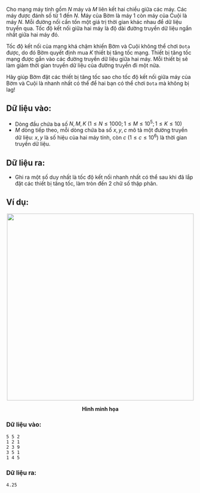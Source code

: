 Cho mạng máy tính gồm $N$ máy và $M$ liên kết hai chiều giữa các máy. Các máy được đánh số từ $1$ đến $N$. Máy của Bờm là máy $1$ còn máy của Cuội là máy $N$. Mỗi đường nối cần tốn một giá trị thời gian khác nhau để dữ liệu truyền qua. Tốc độ kết nối giữa hai máy là độ dài đường truyền dữ liệu ngắn nhất giữa hai máy đó.

Tốc độ kết nối của mạng khá chậm khiến Bờm và Cuội không thể chơi `Dota` được, do đó Bờm quyết định mua $K$ thiết bị tăng tốc mạng. Thiết bị tăng tốc mạng được gắn vào các đường truyền dữ liệu giữa hai máy. Mỗi thiết bị sẽ làm giảm thời gian truyền dữ liệu của đường truyền đi một nửa.

Hãy giúp Bờm đặt các thiết bị tăng tốc sao cho tốc độ kết nối giữa máy của Bờm và Cuội là nhanh nhất có thể để hai bạn có thể chơi `Dota` mà không bị lag!

## Dữ liệu vào:
- Dòng đầu chứa ba số $N, M, K\ (1 ≤ N ≤ 1000; 1 ≤ M ≤ 10^5; 1 ≤ K ≤ 10)$
- $M$ dòng tiếp theo, mỗi dòng chứa ba số $x, y, c$ mô tả một đường truyền dữ liệu: $x, y$ là số hiệu của hai máy tính, còn $c\ (1 ≤ c ≤ 10^6)$ là thời gian truyền dữ liệu.

## Dữ liệu ra:
- Ghi ra một số duy nhất là tốc độ kết nối nhanh nhất có thể sau khi đã lắp đặt các thiết bị tăng tốc, làm tròn đến $2$ chữ số thập phân.

## Ví dụ:
<center><img src="/images/problems/1118/netaccel.svg" width=500px></center>

**<center>Hình minh họa</center>**

### Dữ liệu vào:
```
5 5 2
1 2 1
2 3 9
3 5 1
1 4 5
```

### Dữ liệu ra:
```
4.25
```

